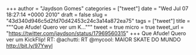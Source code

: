 
+++
author = "Jaydson Gomes"
categories = ["tweet"]
date = "Wed Jul 07 18:27:14 +0000 2010"
draft = false
slug = "43d340d946c5d2fd70d42453c24c3a14a872ea75"
tags = ["tweet"]
title = """Que Afude! Quero ver um K..."""
tweet = true
micro = true
tweet_url = "https://twitter.com/jaydson/status/17969560315"
+++
Que Afude! Quero ver um KickFlip!  RT: @achutti: RT @mycool:  MAIOR SKATE DO MUNDO http://bit.ly/97Ywyl
